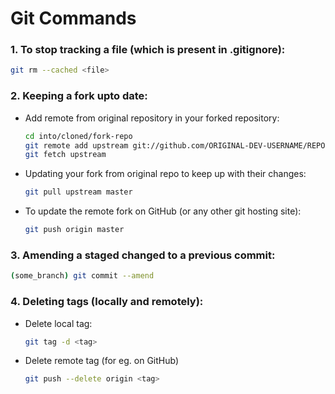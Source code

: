 # Git Commands

### 1. To stop tracking a file (which is present in .gitignore):

```bash
git rm --cached <file>
```

### 2. Keeping a fork upto date:

- Add remote from original repository in your forked repository:

  ```bash
  cd into/cloned/fork-repo
  git remote add upstream git://github.com/ORIGINAL-DEV-USERNAME/REPO-YOU-FORKED-FROM.git
  git fetch upstream
  ```

- Updating your fork from original repo to keep up with their changes:

  ```bash
  git pull upstream master
  ```

- To update the remote fork on GitHub (or any other git hosting site):

  ```bash
  git push origin master
  ```

### 3. Amending a staged changed to a previous commit:

```bash
(some_branch) git commit --amend
```

### 4. Deleting tags (locally and remotely):

- Delete local tag:

  ```bash
  git tag -d <tag>
  ```

- Delete remote tag (for eg. on GitHub)

  ```bash
  git push --delete origin <tag>
  ```
